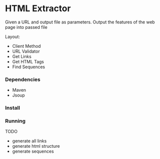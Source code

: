 # HTML Extractor
Given a URL and output file as parameters. Output the features of the web
page into passed file

Layout: 
* Client Method
* URL Validator
* Get Links
* Get HTML Tags
* Find Sequences 

### Dependencies
* Maven
* Jsoup

### Install

### Running

TODO
* generate all links
* generate html structure
* generate sequences
